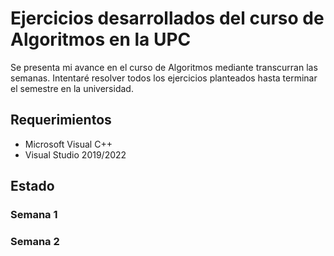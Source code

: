 # Ejercicios desarrollados del curso de Algoritmos en la UPC
Se presenta mi avance en el curso de Algoritmos mediante transcurran las semanas.
Intentaré resolver todos los ejercicios planteados hasta terminar el semestre en la universidad.

## Requerimientos

  * Microsoft Visual C++
  * Visual Studio 2019/2022

## Estado

  ### Semana 1
  ### Semana 2 

